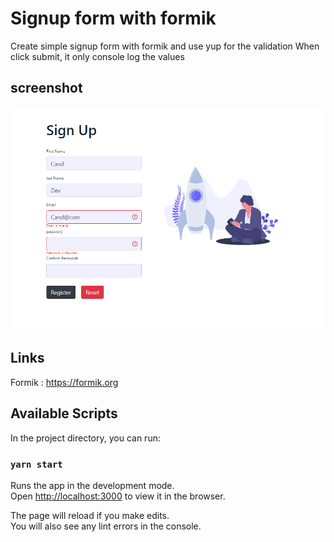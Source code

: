 # Signup form with formik
Create simple signup form with formik and use yup for the validation
When click submit, it only console log the values

## screenshot
![Signup screenshott](./src/assets/signup.png)

## Links
Formik : https://formik.org <br/>




## Available Scripts

In the project directory, you can run:

### `yarn start`

Runs the app in the development mode.\
Open [http://localhost:3000](http://localhost:3000) to view it in the browser.

The page will reload if you make edits.\
You will also see any lint errors in the console.
